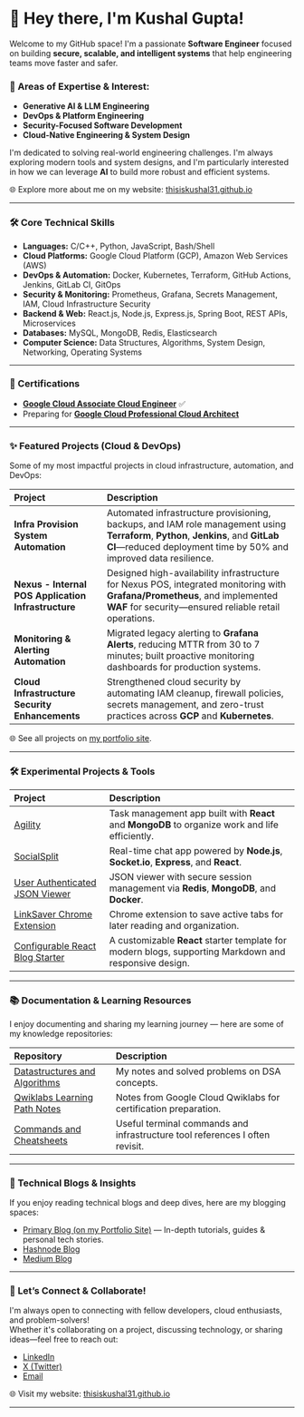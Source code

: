 # 👋 Hey there, I'm Kushal Gupta!

Welcome to my GitHub space! I'm a passionate **Software Engineer** focused on building **secure, scalable, and intelligent systems** that help engineering teams move faster and safer.

### 🚀 Areas of Expertise & Interest:
- **Generative AI & LLM Engineering**
- **DevOps & Platform Engineering**
- **Security-Focused Software Development**
- **Cloud-Native Engineering & System Design**

I'm dedicated to solving real-world engineering challenges. I'm always exploring modern tools and system designs, and I'm particularly interested in how we can leverage **AI** to build more robust and efficient systems. 

🌐 Explore more about me on my website: [thisiskushal31.github.io](https://thisiskushal31.github.io/#/)

---

### 🛠️ Core Technical Skills

<!-- 💡 Note for Visitors:
This tech stack reflects my current core skills and focus areas.

🎯 **Currently Exploring:**  
- Service Mesh & API Gateways (Istio, Envoy)  
- Cloud-Native Security (Vault, OPA, Cloud Security Posture Tools)  
- Serverless & Event-Driven Architectures (Cloud Run, AWS Lambda)  
- Infrastructure Testing & Policy as Code (Checkov, Terratest)  
- Advanced Observability & Tracing (OpenTelemetry, Jaeger)
- AI/ML Integration in DevOps (MLOps, AI-Powered Monitoring) -->

- **Languages:** C/C++, Python, JavaScript, Bash/Shell
- **Cloud Platforms:** Google Cloud Platform (GCP), Amazon Web Services (AWS)
- **DevOps & Automation:** Docker, Kubernetes, Terraform, GitHub Actions, Jenkins, GitLab CI, GitOps
- **Security & Monitoring:** Prometheus, Grafana, Secrets Management, IAM, Cloud Infrastructure Security
- **Backend & Web:** React.js, Node.js, Express.js, Spring Boot, REST APIs, Microservices
- **Databases:** MySQL, MongoDB, Redis, Elasticsearch
- **Computer Science:** Data Structures, Algorithms, System Design, Networking, Operating Systems

<!--
This section evolves as I continue learning and growing in the software engineering space.
-->

---

### 📃 Certifications

- [**Google Cloud Associate Cloud Engineer**](https://www.credly.com/badges/7af9ebab-6364-42a3-b1b8-200fb56b101a/public_url) ✅  
- Preparing for [**Google Cloud Professional Cloud Architect**](https://cloud.google.com/certification/cloud-architect)

---

### ✨ Featured Projects (Cloud & DevOps)

Some of my most impactful projects in cloud infrastructure, automation, and DevOps:

| Project | Description |
| :--- | :--- |
| **Infra Provision System Automation** | Automated infrastructure provisioning, backups, and IAM role management using **Terraform**, **Python**, **Jenkins**, and **GitLab CI**—reduced deployment time by 50% and improved data resilience. |
| **Nexus - Internal POS Application Infrastructure** | Designed high-availability infrastructure for Nexus POS, integrated monitoring with **Grafana/Prometheus**, and implemented **WAF** for security—ensured reliable retail operations. |
| **Monitoring & Alerting Automation** | Migrated legacy alerting to **Grafana Alerts**, reducing MTTR from 30 to 7 minutes; built proactive monitoring dashboards for production systems. |
| **Cloud Infrastructure Security Enhancements** | Strengthened cloud security by automating IAM cleanup, firewall policies, secrets management, and zero-trust practices across **GCP** and **Kubernetes**. |

🌐 See all projects on [my portfolio site](https://thisiskushal31.github.io/#/projects#featured-projects).

---

### 🛠️ Experimental Projects & Tools

| Project | Description |
| :--- | :--- |
| [Agility](https://github.com/thisiskushal31/Agility) | Task management app built with **React** and **MongoDB** to organize work and life efficiently. |
| [SocialSplit](https://github.com/thisiskushal31/SocialSplit) | Real-time chat app powered by **Node.js**, **Socket.io**, **Express**, and **React**. |
| [User Authenticated JSON Viewer](https://github.com/thisiskushal31/User-Authenticated-JSON-Viewer) | JSON viewer with secure session management via **Redis**, **MongoDB**, and **Docker**. |
| [LinkSaver Chrome Extension](https://github.com/thisiskushal31/link-saver-extension) | Chrome extension to save active tabs for later reading and organization. |
| [Configurable React Blog Starter](https://github.com/thisiskushal31/configurable-react-blog-starter) | A customizable **React** starter template for modern blogs, supporting Markdown and responsive design. |

---

### 📚 Documentation & Learning Resources

I enjoy documenting and sharing my learning journey — here are some of my knowledge repositories:

| Repository | Description |
| :--- | :--- |
| [Datastructures and Algorithms](https://github.com/thisiskushal31/Datastructures-and-Algorithms) | My notes and solved problems on DSA concepts. |
| [Qwiklabs Learning Path Notes](https://github.com/thisiskushal31/Qwiklabs-Learning-Path-Notes) | Notes from Google Cloud Qwiklabs for certification preparation. |
| [Commands and Cheatsheets](https://github.com/thisiskushal31/Commands-and-Cheatsheets) | Useful terminal commands and infrastructure tool references I often revisit. |

---

### 📝 Technical Blogs & Insights

If you enjoy reading technical blogs and deep dives, here are my blogging spaces:

- [Primary Blog (on my Portfolio Site)](https://thisiskushal31.github.io/blog) — In-depth tutorials, guides & personal tech stories.
- [Hashnode Blog](https://thisiskushal.hashnode.dev/)
- [Medium Blog](https://thisiskushalgupta.medium.com/)

---

### 🤝 Let’s Connect & Collaborate!

I'm always open to connecting with fellow developers, cloud enthusiasts, and problem-solvers!  
Whether it's collaborating on a project, discussing technology, or sharing ideas—feel free to reach out:

- [LinkedIn](https://www.linkedin.com/in/thisiskushalgupta/)
- [X (Twitter)](https://x.com/thisis_kushal)
- [Email](mailto:guptakushal070@gmail.com)

🌐 Visit my website: [thisiskushal31.github.io](https://thisiskushal31.github.io/#/)

---

<!--
🚀 Future Plans:
- Contribute to open-source projects (in-progress goal)
- Share upcoming portfolio projects here
- Update progress on certifications and deeper tech explorations
-->